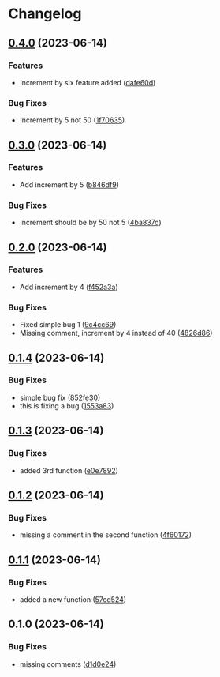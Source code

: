 # Changelog

## [0.4.0](https://github.com/mkanoor/test_kmn_456/compare/v0.3.0...v0.4.0) (2023-06-14)


### Features

* Increment by six feature added ([dafe60d](https://github.com/mkanoor/test_kmn_456/commit/dafe60d472f2f15ccd5b7f2f5d25a7693a5f9f74))


### Bug Fixes

* Increment by 5 not 50 ([1f70635](https://github.com/mkanoor/test_kmn_456/commit/1f70635901eb9573e057998397255b07eca8dfdf))

## [0.3.0](https://github.com/mkanoor/test_kmn_456/compare/v0.2.0...v0.3.0) (2023-06-14)


### Features

* Add increment by 5 ([b846df9](https://github.com/mkanoor/test_kmn_456/commit/b846df97413490fab7a4ee692f99f54cc0e0faeb))


### Bug Fixes

* Increment should be by 50 not 5 ([4ba837d](https://github.com/mkanoor/test_kmn_456/commit/4ba837d56edaa7c72dcba64ec772a0c730b388c1))

## [0.2.0](https://github.com/mkanoor/test_kmn_456/compare/v0.1.4...v0.2.0) (2023-06-14)


### Features

* Add increment by 4 ([f452a3a](https://github.com/mkanoor/test_kmn_456/commit/f452a3a786feedb82d516f3258d006d3a3bb1ffb))


### Bug Fixes

* Fixed simple bug 1 ([9c4cc69](https://github.com/mkanoor/test_kmn_456/commit/9c4cc69600aa5ac630f7591ff8ecedd810ea7dd7))
* Missing comment, increment by 4 instead of 40 ([4826d86](https://github.com/mkanoor/test_kmn_456/commit/4826d8677d238818fed36136cc564c3693590165))

## [0.1.4](https://github.com/mkanoor/test_kmn_456/compare/v0.1.3...v0.1.4) (2023-06-14)


### Bug Fixes

* simple bug fix ([852fe30](https://github.com/mkanoor/test_kmn_456/commit/852fe30e83087684be4e47ea7a376211a92a141e))
* this is fixing a bug ([1553a83](https://github.com/mkanoor/test_kmn_456/commit/1553a8352873f69e55119329d8d641b38878d1ff))

## [0.1.3](https://github.com/mkanoor/test_kmn_456/compare/v0.1.2...v0.1.3) (2023-06-14)


### Bug Fixes

* added 3rd function ([e0e7892](https://github.com/mkanoor/test_kmn_456/commit/e0e78928637624044eca0dd5988bfb661ddaebbd))

## [0.1.2](https://github.com/mkanoor/test_kmn_456/compare/v0.1.1...v0.1.2) (2023-06-14)


### Bug Fixes

* missing a comment in the second function ([4f60172](https://github.com/mkanoor/test_kmn_456/commit/4f601725f686d5041e1fa36c6063c3c4703c535d))

## [0.1.1](https://github.com/mkanoor/test_kmn_456/compare/v0.1.0...v0.1.1) (2023-06-14)


### Bug Fixes

* added a new function ([57cd524](https://github.com/mkanoor/test_kmn_456/commit/57cd524cb859e0d53818cc1f1e3fdbfe05e27f21))

## 0.1.0 (2023-06-14)


### Bug Fixes

* missing comments ([d1d0e24](https://github.com/mkanoor/test_kmn_456/commit/d1d0e24cfdb66bca938d22ee08d736042ef865ad))
